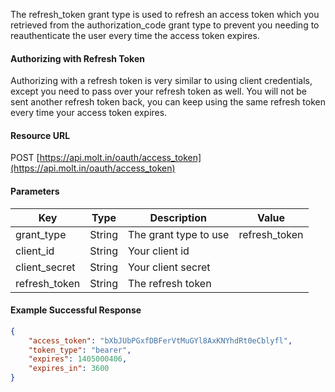 <!--
@title Refresh Token
@author Moltin Ltd
@description Before you start making calls you need to Authenticate
@family Getting Started/Authentication
@order 1.1.3
@sidebar 1
-->

The refresh_token grant type is used to refresh an access token which you retrieved from the authorization_code grant type to prevent you needing to reauthenticate the user every time the access token expires.

#### Authorizing with Refresh Token
Authorizing with a refresh token is very similar to using client credentials, except you need to pass over your refresh token as well. You will not be sent another refresh token back, you can keep using the same refresh token every time your access token expires.

#### Resource URL
POST [https://api.molt.in/oauth/access_token](https://api.molt.in/oauth/access_token)

#### Parameters
Key | Type | Description | Value
--- | ---- | ----------- | -----
grant_type | String | The grant type to use | refresh_token
client_id | String | Your client id
client_secret | String | Your client secret
refresh_token | String | The refresh token

<!--code-->
#### Example Successful Response
``` json
{
    "access_token": "bXbJUbPGxfDBFerVtMuGYl8AxKNYhdRt0eCblyfl",
    "token_type": "bearer",
    "expires": 1405000406,
    "expires_in": 3600
}
```
<!--/code-->